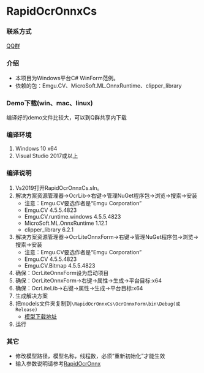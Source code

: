 # RapidOcrOnnxCs

### 联系方式

[QQ群](https://rapidai.github.io/RapidOCRDocs/main/communicate/#qq)

### 介绍
* 本项目为Windows平台C# WinForm范例。
* 依赖的包：Emgu.CV、MicroSoft.ML.OnnxRuntime、clipper_library

### Demo下载(win、mac、linux)
编译好的demo文件比较大，可以到Q群共享内下载

### 编译环境
1. Windows 10 x64
2. Visual Studio 2017或以上

### 编译说明
1. Vs2019打开RapidOcrOnnxCs.sln。
2. 解决方案资源管理器->OcrLib->右键->管理NuGet程序包->浏览->搜索->安装
   * 注意：Emgu.CV要选作者是“Emgu Corporation”
   * Emgu.CV 4.5.5.4823
   * Emgu.CV.runtime.windows 4.5.5.4823
   * MicroSoft.ML.OnnxRuntime 1.12.1
   * clipper_library 6.2.1
3. 解决方案资源管理器->OcrLiteOnnxForm->右键->管理NuGet程序包->浏览->搜索->安装
   * 注意：Emgu.CV要选作者是“Emgu Corporation”
   * Emgu.CV 4.5.5.4823
   * Emgu.CV.Bitmap 4.5.5.4823
4. 确保：OcrLiteOnnxForm设为启动项目
5. 确保：OcrLiteOnnxForm->右键->属性->生成->平台目标:x64
6. 确保：OcrLiteLib->右键->属性->生成->平台目标:x64
7. 生成解决方案
8. 把models文件夹复制到```\RapidOcrOnnxCs\OcrOnnxForm\bin\Debug(或Release)```
   * [模型下载地址](https://github.com/znsoftm/BaiPiaoOCR/tree/main/models)
9. 运行

### 其它
* 修改模型路径，模型名称，线程数，必须“重新初始化”才能生效
* 输入参数说明请参考[RapidOcrOnnx](https://github.com/RapidAI/RapidOcrOnnx/tree/61d7b434d2b773eb61dab85328240789f69b3ae0#%E8%BE%93%E5%85%A5%E5%8F%82%E6%95%B0%E8%AF%B4%E6%98%8E)
